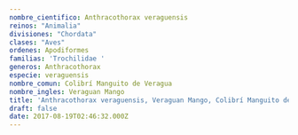 ```yaml
---
nombre_cientifico: Anthracothorax veraguensis
reinos: "Animalia"
divisiones: "Chordata"
clases: "Aves"
ordenes: Apodiformes
familias: 'Trochilidae '
generos: Anthracothorax
especie: veraguensis
nombre_comun: Colibrí Manguito de Veragua
nombre_ingles: Veraguan Mango
title: 'Anthracothorax veraguensis, Veraguan Mango, Colibrí Manguito de Veragua'
draft: false
date: 2017-08-19T02:46:32.000Z
---
```


